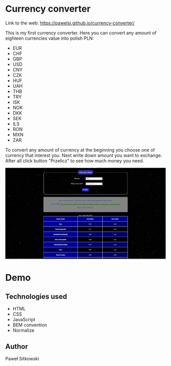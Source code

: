 
# Currency converter

Link to the web: https://pawelsi.github.io/currency-converter/

This is my first currency converter. Here you can convert any amount of eighteen currencies value into polish PLN:

 - EUR
 - CHF
 - GBP
 - USD
 - CNY
 - CZK
 - HUF
 - UAH
 - THB
 - TRY
 - ISK
 - NOK
 - DKK
 - SEK
 - ILS
 - RON
 - MXN
 - ZAR

 To convert any amount of currency at the beginning you choose one of currency that interest you. Next write down amount you want to exchange. After all click button "Przelicz" to see how much money you need.

![How to use](images/gif/gifmaker_me.gif)

# Demo


## Technologies used

 - HTML
 - CSS
 - JavaScript
 - BEM convention
 - Normalize

 ## Author
Paweł Sitkowski


